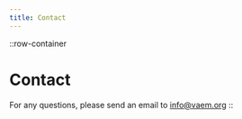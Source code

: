 ```yaml
---
title: Contact
---
```


::row-container
# Contact

For any questions, please send an email to <info@vaem.org>
::
